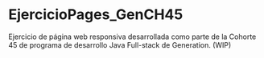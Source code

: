 # EjercicioPages_GenCH45
Ejercicio de página web responsiva desarrollada como parte de la Cohorte 45 de programa de desarrollo Java Full-stack de Generation. (WIP)
